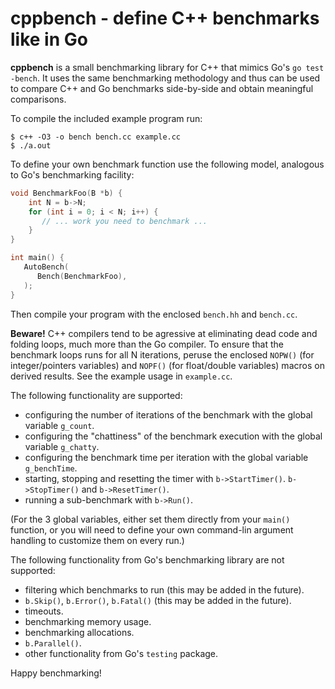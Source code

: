 # cppbench - define C++ benchmarks like in Go

**cppbench** is a small benchmarking library for C++ that mimics Go's
`go test -bench`. It uses the same benchmarking methodology and thus
can be used to compare C++ and Go benchmarks side-by-side and obtain
meaningful comparisons.

To compile the included example program run:

    $ c++ -O3 -o bench bench.cc example.cc
    $ ./a.out

To define your own benchmark function use the following model,
analogous to Go's benchmarking facility:

```c++
void BenchmarkFoo(B *b) {
	int N = b->N;
	for (int i = 0; i < N; i++) {
	   // ... work you need to benchmark ...
	}
}

int main() {
   AutoBench(
	  Bench(BenchmarkFoo),
   );
}
```

Then compile your program with the enclosed `bench.hh` and `bench.cc`.

**Beware!** C++ compilers tend to be agressive at eliminating dead
code and folding loops, much more than the Go compiler. To ensure that
the benchmark loops runs for all N iterations, peruse the enclosed
`NOPW()` (for integer/pointers variables) and `NOPF()` (for
float/double variables) macros on derived results. See the example
usage in `example.cc`.

The following functionality are supported:

- configuring the number of iterations of the benchmark with the
  global variable `g_count`.
- configuring the "chattiness" of the benchmark execution with
  the global variable `g_chatty`.
- configuring the benchmark time per iteration with the global
  variable `g_benchTime`.
- starting, stopping and resetting the timer with `b->StartTimer()`.
  `b->StopTimer()` and `b->ResetTimer()`.
- running a sub-benchmark with `b->Run()`.

(For the 3 global variables, either set them directly from your
`main()` function, or you will need to define your own command-lin
argument handling to customize them on every run.)

The following functionality from Go's benchmarking library are not supported:

- filtering which benchmarks to run (this may be added in the future).
- `b.Skip()`, `b.Error()`, `b.Fatal()` (this may be added in the future).
- timeouts.
- benchmarking memory usage.
- benchmarking allocations.
- `b.Parallel()`.
- other functionality from Go's `testing` package.

Happy benchmarking!
